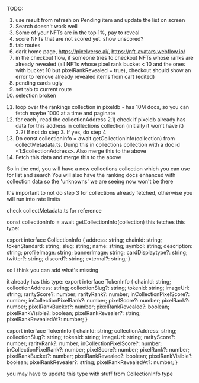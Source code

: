 TODO:

1. use result from refresh on Pending item and update the list on screen
2. Search doesn't work well
3. Some of your NFTs are in the top 1%, pay to reveal
4. score NFTs that are not scored yet. show unscored?
5. tab routes
6. dark home page, https://pixelverse.ai/, https://nft-avatars.webflow.io/
7. in the checkout flow, if someone tries to checkout NFTs whose ranks are already revealed (all NFTs whose pixel rank bucket < 10 and the ones with bucket 10 but pixelRankRevealed = true), checkout should show an error to remove already revealed items from cart (edited)
8. pending cards ugly
9. set tab to current route
10. selection broken

11) loop over the rankings collection in pixeldb - has 10M docs, so you can fetch maybe 1000 at a time and paginate
12) for each <rankingsdoc>, read the collectionAddress
    2.1) check if pixeldb already has data for this address in collections collection (initially it won't have it)
    2.2) If not do step 3. If yes, do step 4
13) Do const collectionInfo = await getCollectionInfo(collection) from collectMetadata.ts. Dump this in collections collection with a doc id <1:$collectionAddress>. Also merge this to the <rankingsdoc> above
14) Fetch this data and merge this to the <rankingsdoc> above

So in the end, you will have a new collections collection which you can use for list and search
You will also have the ranking docs enhanced with collection data so the 'unknowns' we are seeing now won't be there

It's important to not do step 3 for collections already fetched, otherwise you will run into rate limits

check collectMetadata.ts for reference

const collectionInfo = await getCollectionInfo(collection) this fetches this type:

export interface CollectionInfo {
address: string;
chainId: string;
tokenStandard: string;
slug: string;
name: string;
symbol: string;
description: string;
profileImage: string;
bannerImage: string;
cardDisplaytype?: string;
twitter?: string;
discord?: string;
external?: string;
}

so I think you can add what's missing

it already has this type:
export interface TokenInfo {
chainId: string;
collectionAddress: string;
collectionSlug?: string;
tokenId: string;
imageUrl: string;
rarityScore?: number;
rarityRank?: number;
inCollectionPixelScore?: number;
inCollectionPixelRank?: number;
pixelScore?: number;
pixelRank?: number;
pixelRankBucket?: number;
pixelRankRevealed?: boolean;
pixelRankVisible?: boolean;
pixelRankRevealer?: string;
pixelRankRevealedAt?: number;
}

export interface TokenInfo {
chainId: string;
collectionAddress: string;
collectionSlug?: string;
tokenId: string;
imageUrl: string;
rarityScore?: number;
rarityRank?: number;
inCollectionPixelScore?: number;
inCollectionPixelRank?: number;
pixelScore?: number;
pixelRank?: number;
pixelRankBucket?: number;
pixelRankRevealed?: boolean;
pixelRankVisible?: boolean;
pixelRankRevealer?: string;
pixelRankRevealedAt?: number;
}

you may have to update this type with stuff from CollectionInfo type
